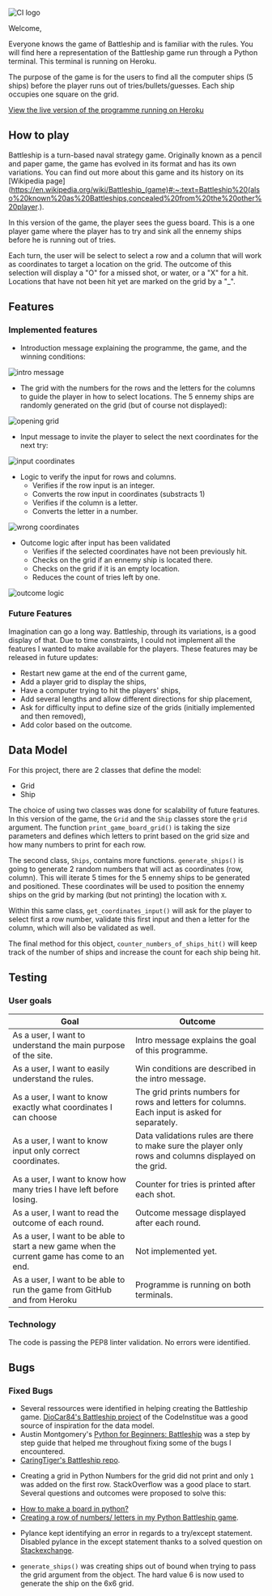![CI logo](https://codeinstitute.s3.amazonaws.com/fullstack/ci_logo_small.png)

Welcome,

Everyone knows the game of Battleship and is familiar with the rules. You will find here a representation of the Battleship game run through a Python terminal. This terminal is running on Heroku.

The purpose of the game is for the users to find all the computer ships (5 ships) before the player runs out of tries/bullets/guesses. Each ship occupies one square on the grid.

[View the live version of the programme running on Heroku](https://project3-battleship-project.herokuapp.com/)

## How to play
Battleship is a turn-based naval strategy game. Originally known as a pencil and paper game, the game has evolved in its format and has its own variations. You can find out more about this game and its history on its [Wikipedia page](https://en.wikipedia.org/wiki/Battleship_(game)#:~:text=Battleship%20(also%20known%20as%20Battleships,concealed%20from%20the%20other%20player.).

In this version of the game, the player sees the guess board. This is a one player game where the player has to try and sink all the ennemy ships before he is running out of tries. 

Each turn, the user will be select to select a row and a column that will work as coordinates to target a location on the grid. The outcome of this selection will display a "O" for a missed shot, or water, or a "X" for a hit. Locations that have not been hit yet are marked on the grid by a "_".

## Features

### Implemented features

- Introduction message explaining the programme, the game, and the winning conditions:

![intro message](assets/images/screenshot-intro-message.png)

- The grid with the numbers for the rows and the letters for the columns to guide the player in how to select locations. The 5 ennemy ships are randomly generated on the grid (but of course not displayed):

![opening grid](assets/images/screenshot-opening-grid.png)

- Input message to invite the player to select the next coordinates for the next try:

![input coordinates](assets/images/screenshot-input-row-and-column.png)

- Logic to verify the input for rows and columns.
    - Verifies if the row input is an integer.
    - Converts the row input in coordinates (substracts 1)
    - Verifies if the column is a letter.
    - Converts the letter in a number.

![wrong coordinates](assets/images/screenshot-testing-input.png)

- Outcome logic after input has been validated
    - Verifies if the selected coordinates have not been previously hit.
    - Checks on the grid if an ennemy ship is located there.
    - Checks on the grid if it is an empty location. 
    - Reduces the count of tries left by one.

![outcome logic](assets/images/screenshot-testing-logic.png)

### Future Features

Imagination can go a long way. Battleship, through its variations, is a good display of that. Due to time constraints, I could not implement all the features I wanted to make available for the players. These features may be released in future updates:

- Restart new game at the end of the current game,
- Add a player grid to display the ships,
- Have a computer trying to hit the players' ships,
- Add several lengths and allow different directions for ship placement,
- Ask for difficulty input to define size of the grids (initially implemented and then removed),
- Add color based on the outcome.

## Data Model

For this project, there are 2 classes that define the model:
- Grid
- Ship

The choice of using two classes was done for scalability of future features. In this version of the game, the `Grid` and the `Ship` classes store the `grid` argument. The function `print_game_board_grid()` is taking the size parameters and defines which letters to print based on the grid size and how many numbers to print for each row.

The second class, `Ships`, contains more functions. `generate_ships()` is going to generate 2 random numbers that will act as coordinates (row, column). This will iterate 5 times for the 5 ennemy ships to be generated and positioned. These coordinates will be used to position the ennemy ships on the grid by marking (but not printing) the location with `X`.

Within this same class, `get_coordinates_input()` will ask for the player to select first a row number, validate this first input and then a letter for the column, which will also be validated as well. 

The final method for this object, `counter_numbers_of_ships_hit()` will keep track of the number of ships and increase the count for each ship being hit. 

## Testing

### User goals

| Goal                                                                                               | Outcome                                                                             |
| -------------------------------------------------------------------------------------------------- | ----------------------------------------------------------------------------------- |
| As a user, I want to understand the main purpose of the site.                                      | Intro message explains the goal of this programme.                                       |
| As a user, I want to easily understand the rules.                                                  | Win conditions are described in the intro message. |
| As a user, I want to know exactly what coordinates I can choose                                      | The grid prints numbers for rows and letters for columns. Each input is asked for separately.                             |
| As a user, I want to know input only correct coordinates.                                      | Data validations rules are there to make sure the player only rows and columns displayed on the grid.                             |
| As a user, I want to know how many tries I have left before losing.                                  | Counter for tries is printed after each shot.         |
| As a user, I want to read the outcome of each round.                                               | Outcome message displayed after each round.                                         |
| As a user, I want to be able to start a new game when the current game has come to an end.         | Not implemented yet.                                  |
| As a user, I want to be able to run the game from GitHub and from Heroku         | Programme is running on both terminals.                                  |

### Technology

The code is passing the PEP8 linter validation. No errors were identified. 


## Bugs

### Fixed Bugs

- Several ressources were identified in helping creating the Battleship game. [DioCar84's Battleship project](https://github.com/DioCar84/battleships/blob/2f5cca939e4f50f6064233ef7733f7a1f99a64b8/run.py) of the CodeInstitue was a good source of inspiration for the data model. 
- Austin Montgomery's [Python for Beginners: Battleship](https://bigmonty12.github.io/battleship) was a step by step guide that helped me throughout fixing some of the bugs I encountered.
- [CaringTiger's Battleship repo](https://github.com/caringtiger/battleships/blob/master/main.py#L7).

* Creating a grid in Python 
Numbers for the grid did not print and only `1` was added on the first row. StackOverflow was a good place to start. Several questions and outcomes were proposed to solve this:
- [How to make a board in python?](https://stackoverflow.com/questions/40566675/how-to-make-a-board-in-python)
- [Creating a row of numbers/ letters in my Python Battleship game](https://stackoverflow.com/questions/53446425/creating-a-row-of-numbers-letters-in-my-python-battleship-game).


* Pylance kept identifying an error in regards to a try/except statement. Disabled pylance in the except statement thanks to a solved question on [Stackexchange](https://stackoverflow.com/questions/53408630/catching-all-exceptions-without-pylint-error).

* `generate_ships()` was creating ships out of bound when trying to pass the grid argument from the object. The hard value 6 is now used to generate the ship on the 6x6 grid.